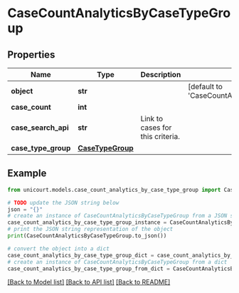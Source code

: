 # CaseCountAnalyticsByCaseTypeGroup


## Properties

Name | Type | Description | Notes
------------ | ------------- | ------------- | -------------
**object** | **str** |  | [default to 'CaseCountAnalyticsByCaseTypeGroup']
**case_count** | **int** |  | 
**case_search_api** | **str** | Link to cases for this criteria. | 
**case_type_group** | [**CaseTypeGroup**](CaseTypeGroup.md) |  | 

## Example

```python
from unicourt.models.case_count_analytics_by_case_type_group import CaseCountAnalyticsByCaseTypeGroup

# TODO update the JSON string below
json = "{}"
# create an instance of CaseCountAnalyticsByCaseTypeGroup from a JSON string
case_count_analytics_by_case_type_group_instance = CaseCountAnalyticsByCaseTypeGroup.from_json(json)
# print the JSON string representation of the object
print(CaseCountAnalyticsByCaseTypeGroup.to_json())

# convert the object into a dict
case_count_analytics_by_case_type_group_dict = case_count_analytics_by_case_type_group_instance.to_dict()
# create an instance of CaseCountAnalyticsByCaseTypeGroup from a dict
case_count_analytics_by_case_type_group_from_dict = CaseCountAnalyticsByCaseTypeGroup.from_dict(case_count_analytics_by_case_type_group_dict)
```
[[Back to Model list]](../README.md#documentation-for-models) [[Back to API list]](../README.md#documentation-for-api-endpoints) [[Back to README]](../README.md)


